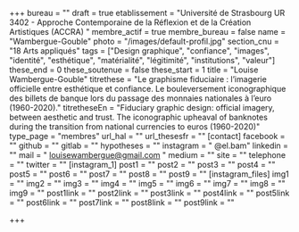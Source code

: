 +++
bureau = ""
draft = true
etablissement = "Université de Strasbourg UR 3402 - Approche Contemporaine de la Réflexion et de la Création Artistiques (ACCRA) "
membre_actif = true
membre_bureau = false
name = "Wambergue-Gouble"
photo = "/images/default-profil.jpg"
section_cnu = "18 Arts appliqués"
tags = ["Design graphique", "confiance", "images", "identité", "esthétique", "matérialité", "légitimité", "institutions", "valeur"]
these_end = 0
these_soutenue = false
these_start = 1
title = "Louise Wambergue-Gouble"
titrethese = "Le graphisme fiduciaire : l’imagerie officielle entre esthétique et confiance. Le bouleversement iconographique des billets de banque lors du passage des monnaies nationales à l’euro (1960-2020)."
titretheseEn = "Fiduciary graphic design: official imagery, between aesthetic and trust. The iconographic upheaval of banknotes during the transition from national currencies to euros (1960-2020)"
type_page = "membres"
url_hal = ""
url_thesesfr = ""
[contact]
facebook = ""
github = ""
gitlab = ""
hypotheses = ""
instagram = " @el.bam"
linkedin = ""
mail = " louisewambergue@gmail.com "
medium = ""
site = ""
telephone = ""
twitter = ""
[instagram_1]
post1 = ""
post2 = ""
post3 = ""
post4 = ""
post5 = ""
post6 = ""
post7 = ""
post8 = ""
post9 = ""
[instagram_files]
img1 = ""
img2 = ""
img3 = ""
img4 = ""
img5 = ""
img6 = ""
img7 = ""
img8 = ""
img9 = ""
post1link = ""
post2link = ""
post3link = ""
post4link = ""
post5link = ""
post6link = ""
post7link = ""
post8link = ""
post9link = ""

+++
